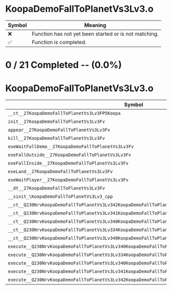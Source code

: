 # KoopaDemoFallToPlanetVs3Lv3.o
| Symbol | Meaning 
| ------------- | ------------- 
| :x: | Function has not yet been started or is not matching. 
| :white_check_mark: | Function is completed. 


# 0 / 21 Completed -- (0.0%)
# KoopaDemoFallToPlanetVs3Lv3.o
| Symbol | Decompiled? |
| ------------- | ------------- |
| `__ct__27KoopaDemoFallToPlanetVs3Lv3FP5Koopa` | :x: |
| `init__27KoopaDemoFallToPlanetVs3Lv3Fv` | :x: |
| `appear__27KoopaDemoFallToPlanetVs3Lv3Fv` | :x: |
| `kill__27KoopaDemoFallToPlanetVs3Lv3Fv` | :x: |
| `exeWaitFallDemo__27KoopaDemoFallToPlanetVs3Lv3Fv` | :x: |
| `exeFallOutside__27KoopaDemoFallToPlanetVs3Lv3Fv` | :x: |
| `exeFallInside__27KoopaDemoFallToPlanetVs3Lv3Fv` | :x: |
| `exeLand__27KoopaDemoFallToPlanetVs3Lv3Fv` | :x: |
| `exeWaitPlayer__27KoopaDemoFallToPlanetVs3Lv3Fv` | :x: |
| `__dt__27KoopaDemoFallToPlanetVs3Lv3Fv` | :x: |
| `__sinit_\KoopaDemoFallToPlanetVs3Lv3_cpp` | :x: |
| `__ct__Q230NrvKoopaDemoFallToPlanetVs3Lv342KoopaDemoFallToPlanetVs3Lv3NrvWaitFallDemoFv` | :x: |
| `__ct__Q230NrvKoopaDemoFallToPlanetVs3Lv341KoopaDemoFallToPlanetVs3Lv3NrvFallOutsideFv` | :x: |
| `__ct__Q230NrvKoopaDemoFallToPlanetVs3Lv340KoopaDemoFallToPlanetVs3Lv3NrvFallInsideFv` | :x: |
| `__ct__Q230NrvKoopaDemoFallToPlanetVs3Lv334KoopaDemoFallToPlanetVs3Lv3NrvLandFv` | :x: |
| `__ct__Q230NrvKoopaDemoFallToPlanetVs3Lv340KoopaDemoFallToPlanetVs3Lv3NrvWaitPlayerFv` | :x: |
| `execute__Q230NrvKoopaDemoFallToPlanetVs3Lv340KoopaDemoFallToPlanetVs3Lv3NrvWaitPlayerCFP5Spine` | :x: |
| `execute__Q230NrvKoopaDemoFallToPlanetVs3Lv334KoopaDemoFallToPlanetVs3Lv3NrvLandCFP5Spine` | :x: |
| `execute__Q230NrvKoopaDemoFallToPlanetVs3Lv340KoopaDemoFallToPlanetVs3Lv3NrvFallInsideCFP5Spine` | :x: |
| `execute__Q230NrvKoopaDemoFallToPlanetVs3Lv341KoopaDemoFallToPlanetVs3Lv3NrvFallOutsideCFP5Spine` | :x: |
| `execute__Q230NrvKoopaDemoFallToPlanetVs3Lv342KoopaDemoFallToPlanetVs3Lv3NrvWaitFallDemoCFP5Spine` | :x: |
